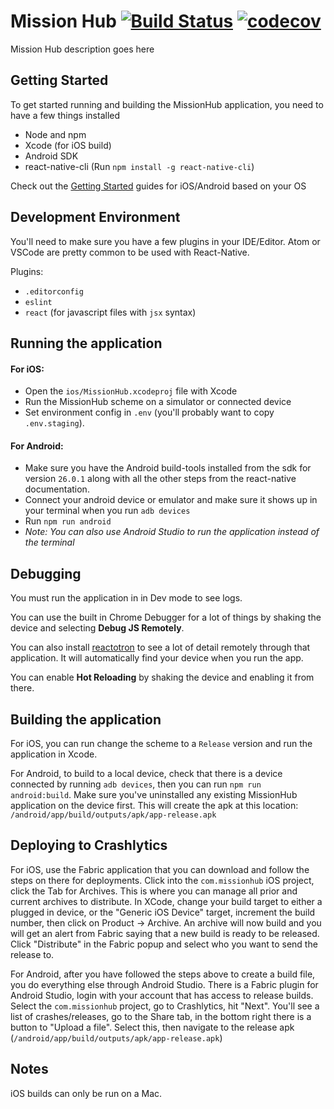 # Mission Hub [![Build Status](https://travis-ci.com/CruGlobal/missionhub-react-native.svg?token=qw4zYh6vUTp6WkvVkWCb&branch=master)](https://travis-ci.com/CruGlobal/missionhub-react-native) [![codecov](https://codecov.io/gh/CruGlobal/missionhub-react-native/branch/master/graph/badge.svg?token=5Wgs4elevu)](https://codecov.io/gh/CruGlobal/missionhub-react-native)

Mission Hub description goes here


## Getting Started

To get started running and building the MissionHub application, you need to have a few things installed

- Node and npm
- Xcode (for iOS build)
- Android SDK
- react-native-cli (Run `npm install -g react-native-cli`)

Check out the [Getting Started](https://facebook.github.io/react-native/docs/getting-started.html) guides for iOS/Android based on your OS


## Development Environment

You'll need to make sure you have a few plugins in your IDE/Editor. Atom or VSCode are pretty common to be used with React-Native.

Plugins:
- `.editorconfig`
- `eslint`
- `react` (for javascript files with `jsx` syntax)

## Running the application

#### For iOS:

- Open the `ios/MissionHub.xcodeproj` file with Xcode
- Run the MissionHub scheme on a simulator or connected device
- Set environment config in `.env` (you'll probably want to copy `.env.staging`).

#### For Android:

- Make sure you have the Android build-tools installed from the sdk for version `26.0.1` along with all the other steps from the react-native documentation.
- Connect your android device or emulator and make sure it shows up in your terminal when you run `adb devices`
- Run `npm run android`
- *Note: You can also use Android Studio to run the application instead of the terminal*



## Debugging

You must run the application in in Dev mode to see logs.

You can use the built in Chrome Debugger for a lot of things by shaking the device and selecting **Debug JS Remotely**.

You can also install [reactotron](https://github.com/infinitered/reactotron) to see a lot of detail remotely through that application. It will automatically find your device when you run the app.

You can enable **Hot Reloading** by shaking the device and enabling it from there.



## Building the application

For iOS, you can run change the scheme to a `Release` version and run the application in Xcode.

For Android, to build to a local device, check that there is a device connected by running `adb devices`, then you can run `npm run android:build`. Make sure you've uninstalled any existing MissionHub application on the device first. This will create the apk at this location: `/android/app/build/outputs/apk/app-release.apk`


## Deploying to Crashlytics

For iOS, use the Fabric application that you can download and follow the steps on there for deployments. Click into the `com.missionhub` iOS project, click the Tab for Archives. This is where you can manage all prior and current archives to distribute. In XCode, change your build target to either a plugged in device, or the "Generic iOS Device" target, increment the build number, then click on Product -> Archive. An archive will now build and you will get an alert from Fabric saying that a new build is ready to be released. Click "Distribute" in the Fabric popup and select who you want to send the release to.

For Android, after you have followed the steps above to create a build file, you do everything else through Android Studio. There is a Fabric plugin for Android Studio, login with your account that has access to release builds. Select the `com.missionhub` project, go to Crashlytics, hit "Next". You'll see a list of crashes/releases, go to the Share tab, in the bottom right there is a button to "Upload a file". Select this, then navigate to the release apk (`/android/app/build/outputs/apk/app-release.apk`)


## Notes

iOS builds can only be run on a Mac.
